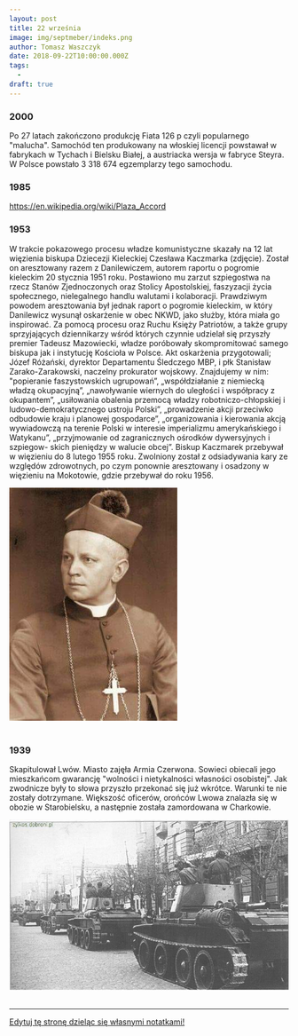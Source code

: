 ```yaml
---
layout: post
title: 22 września
image: img/septmeber/indeks.png
author: Tomasz Waszczyk
date: 2018-09-22T10:00:00.000Z
tags:
  - 
draft: true
---
```


### 2000

Po 27 latach zakończono produkcję Fiata 126 p czyli popularnego "malucha". Samochód ten produkowany na włoskiej licencji powstawał w fabrykach w Tychach i Bielsku Białej, a austriacka wersja w fabryce Steyra. W Polsce powstało 3 318 674 egzemplarzy tego samochodu.

### 1985

https://en.wikipedia.org/wiki/Plaza_Accord

### 1953

W trakcie pokazowego procesu władze komunistyczne skazały na 12 lat więzienia biskupa Dziecezji Kieleckiej Czesława Kaczmarka (zdjęcie). Został on aresztowany razem z Danilewiczem, autorem raportu o pogromie kieleckim 20 stycznia 1951 roku. Postawiono mu zarzut szpiegostwa na rzecz Stanów Zjednoczonych oraz Stolicy Apostolskiej, faszyzacji życia społecznego, nielegalnego handlu walutami i kolaboracji. Prawdziwym powodem aresztowania był jednak raport o pogromie kieleckim, w który Danilewicz wysunął oskarżenie w obec NKWD, jako służby, która miała go inspirować. Za pomocą procesu oraz Ruchu Księży Patriotów, a także grupy sprzyjających dziennikarzy wśród których czynnie udzielał się przyszły premier Tadeusz Mazowiecki, władze poróbowały skompromitować samego biskupa jak i instytucję Kościoła w Polsce.
Akt oskarżenia przygotowali; Józef Różański, dyrektor Departamentu Śledczego MBP, i płk Stanisław Zarako-Zarakowski, naczelny prokurator wojskowy.
Znajdujemy w nim:
"popieranie faszystowskich ugrupowań”, „współdziałanie z niemiecką władzą okupacyjną”, „nawoływanie wiernych do uległości i współpracy z okupantem”, „usiłowania obalenia przemocą władzy robotniczo-chłopskiej i ludowo-demokratycznego ustroju Polski”, „prowadzenie akcji przeciwko odbudowie kraju i planowej gospodarce”, „organizowania i kierowania akcją wywiadowczą na terenie Polski w interesie imperializmu amerykańskiego i Watykanu”, „przyjmowanie od zagranicznych ośrodków dywersyjnych i szpiegow- skich pieniędzy w walucie obcej”.
Biskup Kaczmarek przebywał w więzieniu do 8 lutego 1955 roku. Zwolniony został z odsiadywania kary ze względów zdrowotnych, po czym ponownie aresztowany i osadzony w więzieniu na Mokotowie, gdzie przebywał do roku 1956.

<img src="./img/september/kaczmarek.jpg"><br><br>

### 1939

Skapitulował Lwów. Miasto zajęła Armia Czerwona. Sowieci obiecali jego mieszkańcom gwarancję "wolności i nietykalności własności osobistej".
Jak zwodnicze były to słowa przyszło przekonać się już wkrótce. Warunki te nie zostały dotrzymane. Większość oficerów, orońców Lwowa znalazła się w obozie w Starobielsku, a następnie została zamordowana w Charkowie.

<img src="./img/september/kapitalacjalwowa.jpg"><br><br>

---

<a href="https://github.com/TomaszWaszczyk/historia.waszczyk.com/edit/master/src/content/september-22.md" target="_blank">Edytuj tę stronę dzieląc się własnymi notatkami!</a>
